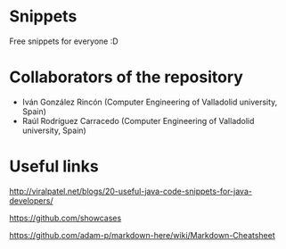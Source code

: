 # Snippets
Free snippets for everyone :D

# Collaborators of the repository

 - Iván González Rincón (Computer Engineering of Valladolid university, Spain)
 - Raúl Rodríguez Carracedo (Computer Engineering of Valladolid university, Spain)

# Useful links
http://viralpatel.net/blogs/20-useful-java-code-snippets-for-java-developers/

https://github.com/showcases

https://github.com/adam-p/markdown-here/wiki/Markdown-Cheatsheet
